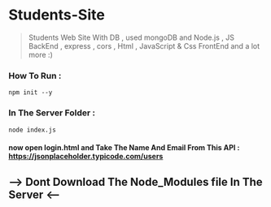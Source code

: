 # Students-Site
>  Students Web Site With DB , used mongoDB and Node.js , JS BackEnd , express , cors , Html , JavaScript & Css FrontEnd and a lot more :)
### How To Run :
```
npm init --y

```
### In The Server Folder : 
```
node index.js
```
#### now open login.html and Take The Name And Email From This API : https://jsonplaceholder.typicode.com/users
## --> Dont Download The Node_Modules file In The Server <--


